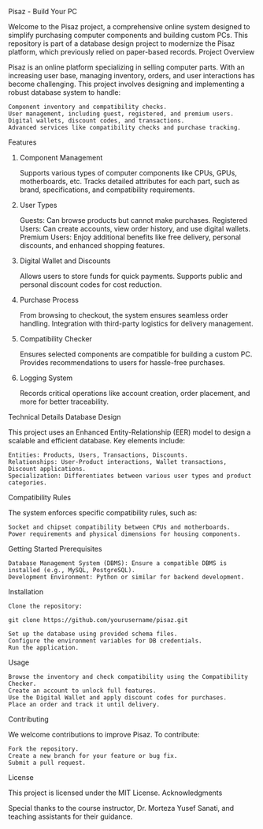 Pisaz - Build Your PC

Welcome to the Pisaz project, a comprehensive online system designed to simplify purchasing computer components and building custom PCs. This repository is part of a database design project to modernize the Pisaz platform, which previously relied on paper-based records.
Project Overview

Pisaz is an online platform specializing in selling computer parts. With an increasing user base, managing inventory, orders, and user interactions has become challenging. This project involves designing and implementing a robust database system to handle:

    Component inventory and compatibility checks.
    User management, including guest, registered, and premium users.
    Digital wallets, discount codes, and transactions.
    Advanced services like compatibility checks and purchase tracking.

Features
1. Component Management

    Supports various types of computer components like CPUs, GPUs, motherboards, etc.
    Tracks detailed attributes for each part, such as brand, specifications, and compatibility requirements.

2. User Types

    Guests: Can browse products but cannot make purchases.
    Registered Users: Can create accounts, view order history, and use digital wallets.
    Premium Users: Enjoy additional benefits like free delivery, personal discounts, and enhanced shopping features.

3. Digital Wallet and Discounts

    Allows users to store funds for quick payments.
    Supports public and personal discount codes for cost reduction.

4. Purchase Process

    From browsing to checkout, the system ensures seamless order handling.
    Integration with third-party logistics for delivery management.

5. Compatibility Checker

    Ensures selected components are compatible for building a custom PC.
    Provides recommendations to users for hassle-free purchases.

6. Logging System

    Records critical operations like account creation, order placement, and more for better traceability.

Technical Details
Database Design

This project uses an Enhanced Entity-Relationship (EER) model to design a scalable and efficient database. Key elements include:

    Entities: Products, Users, Transactions, Discounts.
    Relationships: User-Product interactions, Wallet transactions, Discount applications.
    Specialization: Differentiates between various user types and product categories.

Compatibility Rules

The system enforces specific compatibility rules, such as:

    Socket and chipset compatibility between CPUs and motherboards.
    Power requirements and physical dimensions for housing components.

Getting Started
Prerequisites

    Database Management System (DBMS): Ensure a compatible DBMS is installed (e.g., MySQL, PostgreSQL).
    Development Environment: Python or similar for backend development.

Installation

    Clone the repository:

    git clone https://github.com/yourusername/pisaz.git

    Set up the database using provided schema files.
    Configure the environment variables for DB credentials.
    Run the application.

Usage

    Browse the inventory and check compatibility using the Compatibility Checker.
    Create an account to unlock full features.
    Use the Digital Wallet and apply discount codes for purchases.
    Place an order and track it until delivery.

Contributing

We welcome contributions to improve Pisaz. To contribute:

    Fork the repository.
    Create a new branch for your feature or bug fix.
    Submit a pull request.

License

This project is licensed under the MIT License.
Acknowledgments

Special thanks to the course instructor, Dr. Morteza Yusef Sanati, and teaching assistants for their guidance.
